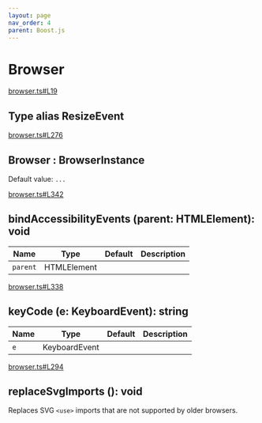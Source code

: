 ```yaml
---
layout: page
nav_order: 4
parent: Boost.js
---
```


# Browser

<div class="docs-item" markdown="1">

<div><a class="source" target="_blank" href="https://github.com/mathigon/boost.js/tree/master/src/browser.ts#L19">browser.ts#L19</a></div>

## <span class="pill">Type alias</span> ResizeEvent

</div>

<div class="docs-item" markdown="1">

<div><a class="source" target="_blank" href="https://github.com/mathigon/boost.js/tree/master/src/browser.ts#L276">browser.ts#L276</a></div>

## Browser <span class="signature">: BrowserInstance</span>

Default value: `...`

</div>

<div class="docs-item" markdown="1">

<div><a class="source" target="_blank" href="https://github.com/mathigon/boost.js/tree/master/src/browser.ts#L342">browser.ts#L342</a></div>

## bindAccessibilityEvents <span class="signature">(parent: HTMLElement): void</span>

| Name | Type | Default | Description |
| --- | --- | --- | --- |
| `parent` | HTMLElement |  |  |


</div>

<div class="docs-item" markdown="1">

<div><a class="source" target="_blank" href="https://github.com/mathigon/boost.js/tree/master/src/browser.ts#L338">browser.ts#L338</a></div>

## keyCode <span class="signature">(e: KeyboardEvent): string</span>

| Name | Type | Default | Description |
| --- | --- | --- | --- |
| `e` | KeyboardEvent |  |  |


</div>

<div class="docs-item" markdown="1">

<div><a class="source" target="_blank" href="https://github.com/mathigon/boost.js/tree/master/src/browser.ts#L294">browser.ts#L294</a></div>

## replaceSvgImports <span class="signature">(): void</span>

Replaces SVG `<use>` imports that are not supported by older browsers.

</div>